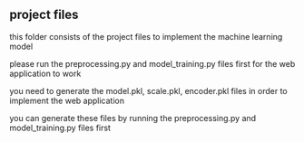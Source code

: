## project files

this folder consists of the project files to implement the machine learning model

please run the preprocessing.py and model_training.py files first for the web application to work

you need to generate the model.pkl, scale.pkl, encoder.pkl files in order to implement the web application

you can generate these files by running the preprocessing.py and model_training.py files first
